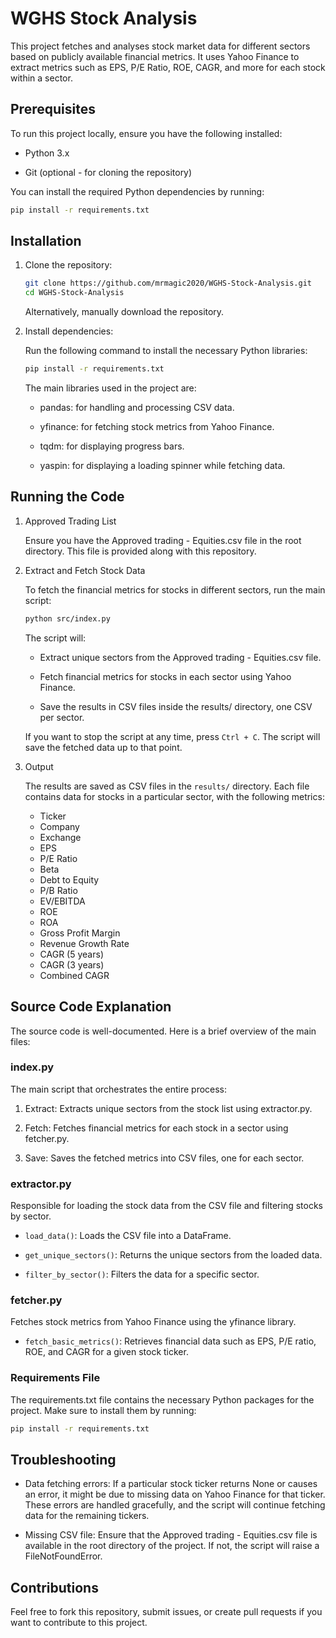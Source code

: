 # WGHS Stock Analysis

This project fetches and analyses stock market data for different sectors based on publicly available financial metrics. It uses Yahoo Finance to extract metrics such as EPS, P/E Ratio, ROE, CAGR, and more for each stock within a sector.

## Prerequisites

To run this project locally, ensure you have the following installed:

- Python 3.x

- Git (optional - for cloning the repository)

You can install the required Python dependencies by running:

```bash
pip install -r requirements.txt
```

## Installation

 1. Clone the repository:

    ```bash
    git clone https://github.com/mrmagic2020/WGHS-Stock-Analysis.git
    cd WGHS-Stock-Analysis
    ```

    Alternatively, manually download the repository.

 2. Install dependencies:

    Run the following command to install the necessary Python libraries:

    ```bash
    pip install -r requirements.txt
    ```

    The main libraries used in the project are:

    - pandas: for handling and processing CSV data.

    - yfinance: for fetching stock metrics from Yahoo Finance.

    - tqdm: for displaying progress bars.

    - yaspin: for displaying a loading spinner while fetching data.

## Running the Code

1. Approved Trading List

    Ensure you have the Approved trading - Equities.csv file in the root directory. This file is provided along with this repository.

2. Extract and Fetch Stock Data

    To fetch the financial metrics for stocks in different sectors, run the main script:

    ```bash
    python src/index.py
    ```

    The script will:

    - Extract unique sectors from the Approved trading - Equities.csv file.

    - Fetch financial metrics for stocks in each sector using Yahoo Finance.

    - Save the results in CSV files inside the results/ directory, one CSV per sector.

    If you want to stop the script at any time, press `Ctrl + C`. The script will save the fetched data up to that point.

3. Output

    The results are saved as CSV files in the `results/` directory. Each file contains data for stocks in a particular sector, with the following metrics:

    - Ticker
    - Company
    - Exchange
    - EPS
    - P/E Ratio
    - Beta
    - Debt to Equity
    - P/B Ratio
    - EV/EBITDA
    - ROE
    - ROA
    - Gross Profit Margin
    - Revenue Growth Rate
    - CAGR (5 years)
    - CAGR (3 years)
    - Combined CAGR

## Source Code Explanation

The source code is well-documented. Here is a brief overview of the main files:

### index.py

The main script that orchestrates the entire process:

1. Extract: Extracts unique sectors from the stock list using extractor.py.

2. Fetch: Fetches financial metrics for each stock in a sector using fetcher.py.

3. Save: Saves the fetched metrics into CSV files, one for each sector.

### extractor.py

Responsible for loading the stock data from the CSV file and filtering stocks by sector.

- `load_data()`: Loads the CSV file into a DataFrame.

- `get_unique_sectors()`: Returns the unique sectors from the loaded data.

- `filter_by_sector()`: Filters the data for a specific sector.

### fetcher.py

Fetches stock metrics from Yahoo Finance using the yfinance library.

- `fetch_basic_metrics()`: Retrieves financial data such as EPS, P/E ratio, ROE, and CAGR for a given stock ticker.

### Requirements File

The requirements.txt file contains the necessary Python packages for the project. Make sure to install them by running:

```bash
pip install -r requirements.txt
```

## Troubleshooting

- Data fetching errors: If a particular stock ticker returns None or causes an error, it might be due to missing data on Yahoo Finance for that ticker. These errors are handled gracefully, and the script will continue fetching data for the remaining tickers.

- Missing CSV file: Ensure that the Approved trading - Equities.csv file is available in the root directory of the project. If not, the script will raise a FileNotFoundError.

## Contributions

Feel free to fork this repository, submit issues, or create pull requests if you want to contribute to this project.
